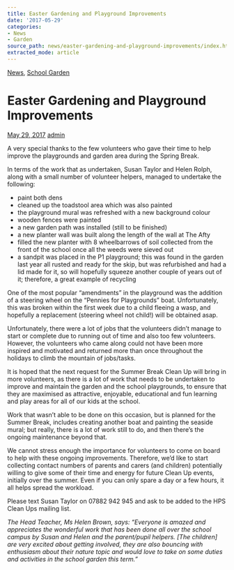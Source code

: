 ```yaml
---
title: Easter Gardening and Playground Improvements
date: '2017-05-29'
categories:
- News
- Garden
source_path: news/easter-gardening-and-playground-improvements/index.html
extracted_mode: article
---
```

[News](/news/), [School Garden](category/garden/)

# Easter Gardening and Playground Improvements

[May 29, 2017](/news/easter-gardening-and-playground-improvements/) [admin](author/admin/)

A very special thanks to the few volunteers who gave their time to help improve the playgrounds and garden area during the Spring Break.

In terms of the work that as undertaken, Susan Taylor and Helen Rolph, along with a small number of volunteer helpers, managed to undertake the following:

- paint both dens
- cleaned up the toadstool area which was also painted
- the playground mural was refreshed with a new background colour
- wooden fences were painted
- a new garden path was installed (still to be finished)
- a new planter wall was built along the length of the wall at The Afty
- filled the new planter with 8 wheelbarrows of soil collected from the front of the school once all the weeds were sieved out
- a sandpit was placed in the P1 playground; this was found in the garden last year all rusted and ready for the skip, but was refurbished and had a lid made for it, so will hopefully squeeze another couple of years out of it; therefore, a great example of recycling

One of the most popular “amendments” in the playground was the addition of a steering wheel on the “Pennies for Playgrounds” boat. Unfortunately, this was broken within the first week due to a child fleeing a wasp, and hopefully a replacement (steering wheel not child!) will be obtained asap.

Unfortunately, there were a lot of jobs that the volunteers didn’t manage to start or complete due to running out of time and also too few volunteers. However, the volunteers who came along could not have been more inspired and motivated and returned more than once throughout the holidays to climb the mountain of jobs/tasks.

It is hoped that the next request for the Summer Break Clean Up will bring in more volunteers, as there is a lot of work that needs to be undertaken to improve and maintain the garden and the school playgrounds, to ensure that they are maximised as attractive, enjoyable, educational and fun learning and play areas for all of our kids at the school.

Work that wasn’t able to be done on this occasion, but is planned for the Summer Break, includes creating another boat and painting the seaside mural; but really, there is a lot of work still to do, and then there’s the ongoing maintenance beyond that.

We cannot stress enough the importance for volunteers to come on board to help with these ongoing improvements. Therefore, we’d like to start collecting contact numbers of parents and carers (and children) potentially willing to give some of their time and energy for future Clean Up events, initially over the summer. Even if you can only spare a day or a few hours, it all helps spread the workload.

Please text Susan Taylor on 07882 942 945 and ask to be added to the HPS Clean Ups mailing list.

_The Head Teacher, Ms Helen Brown, says: “Everyone is amazed and appreciates the wonderful work that has been done all over the school campus by Susan and Helen and the parent/pupil helpers. [The children] are very excited about getting involved, they are also bouncing with enthusiasm about their nature topic and would love to take on some duties and activities in the school garden this term.”_
